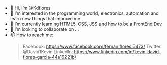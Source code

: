 - 👋 Hi, I’m @Kdflores
- 👀 I’m interested in the programming world, electronics, automation and learn new things that improve me
- 🌱 I’m currently learning HTML5, CSS, JSS and how to be a FrontEnd Dev
- 💞️ I’m looking to collaborate on ...
- 📫 How to reach me: 
  >Facebook: https://www.facebook.com/fernan.flores.5473/
  >Twitter:  @David1Kevin
  >LinkedIn: https://www.linkedin.com/in/kevin-david-flores-garcia-44a16221b/
